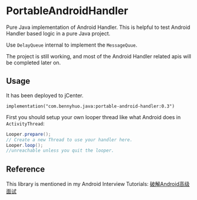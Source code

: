 # PortableAndroidHandler
Pure Java implementation of Android Handler.  This is helpful to test Android Handler based logic in a pure Java project.

Use `DelayQueue`  internal to implement the `MessageQuue`. 

The project is still working, and most of the Android Handler related apis will be completed later on.

## Usage

It has been deployed to jCenter.

```
implementation("com.bennyhuo.java:portable-android-handler:0.3")
```

First you should setup your own looper thread like what Android does in `ActivityThread`:

``` java
Looper.prepare();
// Create a new Thread to use your handler here.
Looper.loop();
//unreachable unless you quit the looper.
```

## Reference

This library is mentioned in my Android Interview Tutorials: [破解Android高级面试](https://s.imooc.com/SBS30PR)
